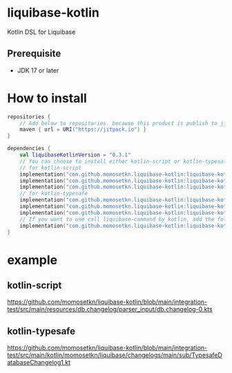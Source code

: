 # liquibase-kotlin

Kotlin DSL for Liquibase

## Prerequisite

- JDK 17 or later

# How to install

```kotlin
repositories {
    // Add below to repositories. because this product is publish to jitpack.
    maven { url = URI("https://jitpack.io") }
}

dependencies {
    val liquibaseKotlinVersion = "0.3.1"
    // You can choose to install either kotlin-script or kotlin-typesafe.
    // for kotlin-script
    implementation("com.github.momosetkn.liquibase-kotlin:liquibase-kotlin-dsl:$liquibaseKotlinVersion")
    implementation("com.github.momosetkn.liquibase-kotlin:liquibase-kotlin-script-parser:$liquibaseKotlinVersion")
    implementation("com.github.momosetkn.liquibase-kotlin:liquibase-kotlin-script-serializer:$liquibaseKotlinVersion")
    // for kotlin-typesafe
    implementation("com.github.momosetkn.liquibase-kotlin:liquibase-kotlin-dsl:$liquibaseKotlinVersion")
    implementation("com.github.momosetkn.liquibase-kotlin:liquibase-kotlin-typesafe-parser:$liquibaseKotlinVersion")
    implementation("com.github.momosetkn.liquibase-kotlin:liquibase-kotlin-typesafe-serializer:$liquibaseKotlinVersion")
    // If you want to use call liquibase-command by kotlin, add the following code.
    implementation("com.github.momosetkn.liquibase-kotlin:liquibase-kotlin-client:$liquibaseKotlinVersion")
}
```

# example
## kotlin-script
https://github.com/momosetkn/liquibase-kotlin/blob/main/integration-test/src/main/resources/db.changelog/parser_input/db.changelog-0.kts
## kotlin-typesafe
https://github.com/momosetkn/liquibase-kotlin/blob/main/integration-test/src/main/kotlin/momosetkn/liquibase/changelogs/main/sub/TypesafeDatabaseChangelog1.kt
